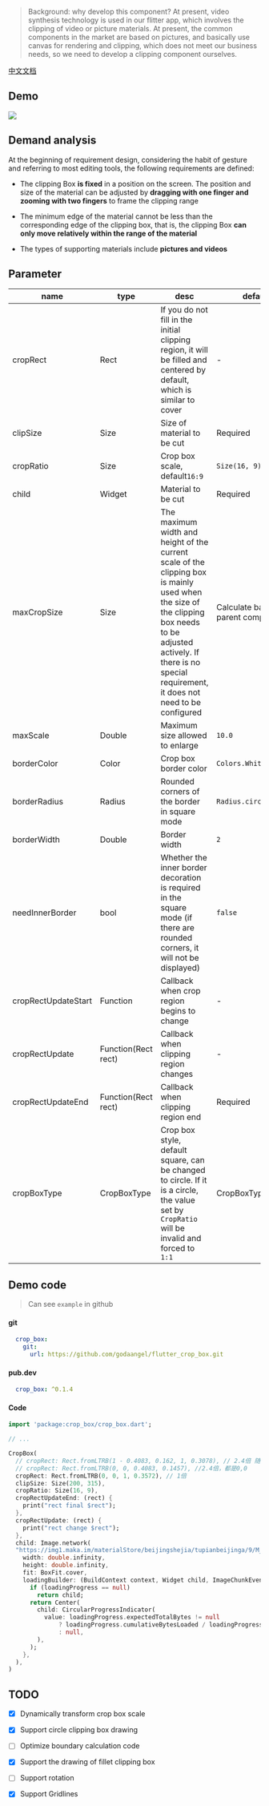 > Background: why develop this component? At present, video synthesis technology is used in our flitter app, which involves the clipping of video or picture materials. At present, the common components in the market are based on pictures, and basically use canvas for rendering and clipping, which does not meet our business needs, so we need to develop a clipping component ourselves.

[中文文档](https://github.com/godaangel/flutter_crop_box/blob/master/doc/README_ZH.md)

## Demo

![](https://github.com/godaangel/flutter_crop_box/blob/master/gif/5e941f8d-39a2-45da-9c8c-9eb2f6513498.gif)

## Demand analysis

At the beginning of requirement design, considering the habit of gesture and referring to most editing tools, the following requirements are defined:

- The clipping Box **is fixed** in a position on the screen. The position and size of the material can be adjusted by **dragging with one finger and zooming with two fingers** to frame the clipping range

- The minimum edge of the material cannot be less than the corresponding edge of the clipping box, that is, the clipping Box **can only move relatively within the range of the material**

- The types of supporting materials include **pictures and videos**

## Parameter

| name | type | desc | default |
| --- | --- | --- | --- |
| cropRect | Rect | If you do not fill in the initial clipping region, it will be filled and centered by default, which is similar to cover | - |
| clipSize | Size | Size of material to be cut | Required |
| cropRatio | Size | Crop box scale, default`16:9` | `Size(16, 9)` |
| child | Widget | Material to be cut | Required |
| maxCropSize | Size | The maximum width and height of the current scale of the clipping box is mainly used when the size of the clipping box needs to be adjusted actively. If there is no special requirement, it does not need to be configured | Calculate based on parent component |
| maxScale | Double | Maximum size allowed to enlarge | `10.0` |
| borderColor | Color | Crop box border color | `Colors.White` |
| borderRadius | Radius | Rounded corners of the border in square mode | `Radius.circular(0)` |
| borderWidth | Double | Border width | `2` |
| needInnerBorder | bool | Whether the inner border decoration is required in the square mode (if there are rounded corners, it will not be displayed) | `false` |
| cropRectUpdateStart | Function | Callback when crop region begins to change | - |
| cropRectUpdate | Function(Rect rect) | Callback when clipping region changes | - |
| cropRectUpdateEnd | Function(Rect rect) | Callback when clipping region end | Required |
| cropBoxType | CropBoxType | Crop box style, default square, can be changed to circle. If it is a circle, the value set by `CropRatio` will be invalid and forced to `1:1` | CropBoxType.Square |

## Demo code

> Can see `example` in github

#### git
```yaml
  crop_box:
    git:
      url: https://github.com/godaangel/flutter_crop_box.git
```

#### pub.dev
```yaml
  crop_box: ^0.1.4
```

#### Code
```dart
import 'package:crop_box/crop_box.dart';

// ...

CropBox(
  // cropRect: Rect.fromLTRB(1 - 0.4083, 0.162, 1, 0.3078), // 2.4倍 随机位置
  // cropRect: Rect.fromLTRB(0, 0, 0.4083, 0.1457), //2.4倍，都是0,0
  cropRect: Rect.fromLTRB(0, 0, 1, 0.3572), // 1倍
  clipSize: Size(200, 315),
  cropRatio: Size(16, 9),
  cropRectUpdateEnd: (rect) {
    print("rect final $rect");
  },
  cropRectUpdate: (rect) {
    print("rect change $rect");
  },
  child: Image.network(
  "https://img1.maka.im/materialStore/beijingshejia/tupianbeijinga/9/M_7TNT6NIM/M_7TNT6NIM_v1.jpg",
    width: double.infinity,
    height: double.infinity,
    fit: BoxFit.cover,
    loadingBuilder: (BuildContext context, Widget child, ImageChunkEvent loadingProgress) {
      if (loadingProgress == null)
        return child;
      return Center(
        child: CircularProgressIndicator(
          value: loadingProgress.expectedTotalBytes != null
              ? loadingProgress.cumulativeBytesLoaded / loadingProgress.expectedTotalBytes
              : null,
        ),
      );
    },
  ),
)
```

## TODO

* [x] Dynamically transform crop box scale

* [x] Support circle clipping box drawing

* [ ] Optimize boundary calculation code

* [x] Support the drawing of fillet clipping box

* [ ] Support rotation

* [x] Support Gridlines

